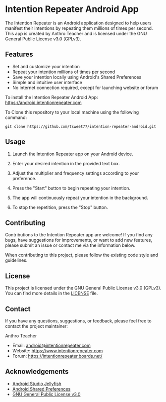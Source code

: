 # Intention Repeater Android App

The Intention Repeater is an Android application designed to help users manifest their intentions by repeating them millions of times per second. This app is created by Anthro Teacher and is licensed under the GNU General Public License v3.0 (GPLv3).

## Features

- Set and customize your intention
- Repeat your intention millions of times per second
- Save your intention locally using Android's Shared Preferences
- Simple and intuitive user interface
- No internet connection required, except for launching website or forum

To install the Intention Repeater Android App: https://android.intentionrepeater.com

To Clone this repository to your local machine using the following command:
   ```
   git clone https://github.com/tsweet77/intention-repeater-android.git
   ```
## Usage

1. Launch the Intention Repeater app on your Android device.

2. Enter your desired intention in the provided text box.

3. Adjust the multiplier and frequency settings according to your preference.

4. Press the "Start" button to begin repeating your intention.

5. The app will continuously repeat your intention in the background.

6. To stop the repetition, press the "Stop" button.

## Contributing

Contributions to the Intention Repeater app are welcome! If you find any bugs, have suggestions for improvements, or want to add new features, please submit an issue
or contact me via the information below.

When contributing to this project, please follow the existing code style and guidelines.

## License

This project is licensed under the GNU General Public License v3.0 (GPLv3). You can find more details in the [LICENSE](LICENSE) file.

## Contact

If you have any questions, suggestions, or feedback, please feel free to contact the project maintainer:

Anthro Teacher
- Email: android@intentionrepeater.com
- Website: https://www.intentionrepeater.com
- Forum: https://intentionrepeater.boards.net/

## Acknowledgements

- [Android Studio Jellyfish](https://developer.android.com/studio)
- [Android Shared Preferences](https://developer.android.com/reference/android/content/SharedPreferences)
- [GNU General Public License v3.0](https://www.gnu.org/licenses/gpl-3.0.en.html)
